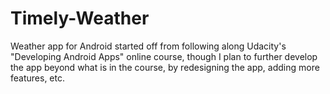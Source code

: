 # Timely-Weather
Weather app for Android started off from following along Udacity's "Developing Android Apps" online course, though I plan to further develop the app beyond what is in the course, by redesigning the app, adding more features, etc.

